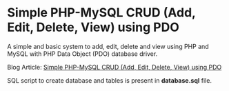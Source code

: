 Simple PHP-MySQL CRUD (Add, Edit, Delete, View) using PDO
========

A simple and basic system to add, edit, delete and view using PHP and MySQL with PHP Data Object (PDO) database driver. 

Blog Article: [Simple PHP-MySQL CRUD (Add, Edit, Delete, View) using PDO](http://blog.chapagain.com.np/very-simple-add-edit-delete-view-in-php-mysql/)

SQL script to create database and tables is present in **database.sql** file.

